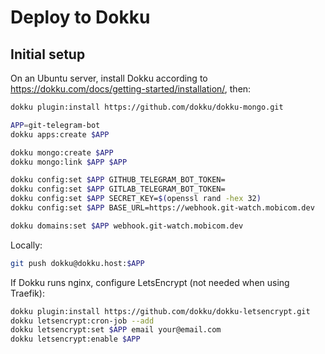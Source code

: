 # Deploy to Dokku

## Initial setup

On an Ubuntu server, install Dokku according to <https://dokku.com/docs/getting-started/installation/>, then:

```sh
dokku plugin:install https://github.com/dokku/dokku-mongo.git
```

```sh
APP=git-telegram-bot
dokku apps:create $APP

dokku mongo:create $APP
dokku mongo:link $APP $APP

dokku config:set $APP GITHUB_TELEGRAM_BOT_TOKEN=
dokku config:set $APP GITLAB_TELEGRAM_BOT_TOKEN=
dokku config:set $APP SECRET_KEY=$(openssl rand -hex 32)
dokku config:set $APP BASE_URL=https://webhook.git-watch.mobicom.dev

dokku domains:set $APP webhook.git-watch.mobicom.dev
```

Locally:

```sh
git push dokku@dokku.host:$APP
```

If Dokku runs nginx, configure LetsEncrypt (not needed when using Traefik):

```sh
dokku plugin:install https://github.com/dokku/dokku-letsencrypt.git
dokku letsencrypt:cron-job --add
dokku letsencrypt:set $APP email your@email.com
dokku letsencrypt:enable $APP
```
